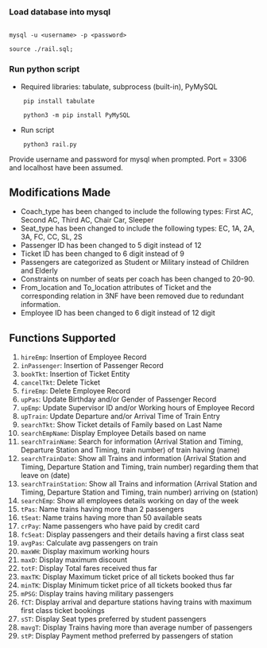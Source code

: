 ### Load database into mysql

 ``` shell

mysql -u <username> -p <password>
```

``` mysql
source ./rail.sql;
```

### Run python script

   - Required libraries:   tabulate, subprocess (built-in), PyMySQL
  
``` shell
    pip install tabulate
```

``` shell
    python3 -m pip install PyMySQL
```

  - Run script
  
``` shell
    python3 rail.py
```

Provide username and password for mysql when prompted. Port = 3306 and localhost have been assumed.

## Modifications Made

- Coach_type has been changed to include the following types: First AC, Second AC, Third AC, Chair Car, Sleeper
- Seat_type has been changed to include the following types: EC, 1A, 2A, 3A, FC, CC, SL, 2S
- Passenger ID has been changed to 5 digit instead of 12
- Ticket ID has been changed to 6 digit instead of 9
- Passengers are categorized as Student or Military instead of Children and Elderly
- Constraints on number of seats per coach has been changed to 20-90.
- From_location and To_location attributes of Ticket and the corresponding relation in 3NF have been removed due to redundant information.
- Employee ID has been changed to 6 digit instead of 12 digit

## Functions Supported

1. `hireEmp`: Insertion of Employee Record
2. `inPassenger`: Insertion of Passenger Record
3. `bookTkt`: Insertion of Ticket Entity
4. `cancelTkt`: Delete Ticket
5. `fireEmp`: Delete Employee Record
6. `upPas`: Update Birthday and/or Gender of Passenger Record 
7. `upEmp`: Update Supervisor ID and/or Working hours of Employee Record
8. `upTrain`: Update Departure and/or Arrival Time of Train Entry
9. `searchTkt`: Show Ticket details of Family based on Last Name
10. `searchEmpName`: Display Employee Details based on name
11. `searchTrainName`: Search for information (Arrival Station and Timing, Departure Station and Timing, train number) of train having (name)
12. `searchTrainDate`: Show all Trains and information (Arrival Station and Timing, Departure Station and Timing, train number) regarding them that leave on (date)
13. `searchTrainStation`: Show all Trains and information (Arrival Station and Timing, Departure Station and Timing, train number) arriving on (station)
14. `searchEmp`: Show all employees details working on day of the week
15. `tPas`: Name trains having more than 2 passengers
16. `tSeat`: Name trains having more than 50 available seats
17. `crPay`: Name passengers who have paid by credit card
18. `fcSeat`: Display passengers and their details having a first class seat
19. `avgPas`: Calculate avg passengers on train
20. `maxWH`: Display maximum working hours
21. `maxD`: Display maximum discount
22. `totF`: Display Total fares received thus far
23. `maxTK`: Display Maximum ticket price of all tickets booked thus far
24. `minTK`: Display Minimum ticket price of all tickets booked thus far
25. `mPSG`: Display trains having military passengers
26. `fCT`: Display arrival and departure stations having trains with maximum first class ticket bookings
27. `sST`: Display Seat types preferred by student passengers
28. `mavgT`: Display Trains having more than average number of passengers
29. `stP`: Display Payment method preferred by passengers of station